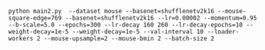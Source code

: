 


    python main2.py  --dataset mouse --basenet=shufflenetv2k16 --mouse-square-edge=769 --basenet=shufflenetv2k16 --lr=0.00002 --momentum=0.95 --b-scale=5.0 --epochs=300 --lr-decay 160 260 --lr-decay-epochs=10 --weight-decay=1e-5 --weight-decay=1e-5 --val-interval 10 --loader-workers 2 --mouse-upsample=2 --mouse-bmin 2 --batch-size 2 
